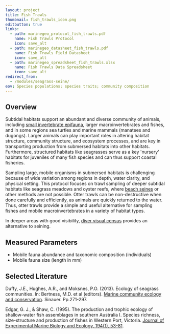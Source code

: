 ```yaml
---
layout: project
title: Fish Trawls
thumbnail: fish_trawls_icon.png
editbutton: true
links:
  - path: marinegeo_protocol_fish_trawls.pdf
    name: Fish Trawls Protocol
    icon: save_alt
  - path: marinegeo_datasheet_fish_trawls.pdf
    name: Fish Trawls Field Datasheet
    icon: save_alt
  - path: marinegeo_spreadsheet_fish_trawls.xlsx
    name: Fish Trawls Data Spreadsheet
    icon: save_alt
redirect_from:
  - /modules/seagrass-seine/
eov: Species populations; species traits; community composition
---
```


## Overview
Subtidal habitats support an abundant and diverse community of animals, including [small invertebrate epifauna](https://marinegeo.github.io/modules/seagrass-meshbags), larger macroinvertebrates and fishes, and in some regions sea turtles and marine mammals (manatees and dugongs). Larger animals can play important roles in altering habitat structure, community structure, and ecosystem processes, and are key in transporting production from submersed habitats into other habitats. Furthermore, structured habitats like seagrasses serve as a key 'nursery' habitats for juveniles of many fish species and can thus support coastal fisheries.

Sampling large, mobile organisms in submersed habitats is challenging because of wide variation among regions in depth, water clarity, and physical setting. This protocol focuses on trawl sampling of deeper subtidal habitats like seagrass meadows and oyster reefs, where [beach seines](fish-seines) or other methods are not possible. Otter trawls can be non-destructive when done carefully and efficiently, as animals are quickly returned to the water. Thus, otter trawls provide a simple and useful alternative for sampling fishes and mobile macroinvertebrates in a variety of habitat types.

 In deeper areas with good visibility, [diver visual census](visual-census) provides an alternative to seining.

## Measured Parameters
  - Mobile fauna abundance and taxonomic composition (individuals)
  - Mobile fauna size (length in mm)

## Selected Literature

Duffy, J.E., Hughes, A.R., and Moksnes, P.O. (2013). Ecology of seagrass communities. In: Bertness, M.D. et al (editors). <a href="https://www.amazon.com/Marine-Community-Ecology-Conservation-Bertness/dp/1605352284">
Marine community ecology and conservation</a>. Sinauer. Pp.271-297.

Edgar, G. J., & Shaw, C. (1995). The production and trophic ecology of shallow-water fish assemblages in southern Australia I. Species richness, size-structure and production of fishes in Western Port, Victoria. [Journal of Experimental Marine Biology and Ecology, 194(1), 53-81](https://www.sciencedirect.com/science/article/pii/0022098195000836).
